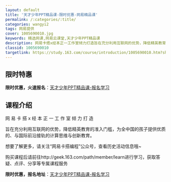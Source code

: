 ```yaml
---
layout: default
title: '天才少年PPT精品课-限时优惠-网易精品课'
permalink: /:categories/:title/
categories: wangyi2
tags: 网易提供
cover: 1005690010.jpg
keywords: 精选网课,网易云课堂,天才少年PPT精品课
description: 网易卡搭x经本正一工作室倾力打造旨在充分利用互联网的优势，降低精英教育的准入门槛，为全中国的孩子提供优质的、与国际前沿接
classid: 1005690010
targetlink: https://study.163.com/course/introduction/1005690010.htm?share=1&shareId=1025206652&utm_campaign=share&utm_medium=iphoneShare&utm_source=&utm_u=1025206652
---
```


## 限时特惠

**限时优惠，火速报名**：[天才少年PPT精品课-报名学习](https://study.163.com/course/introduction/1005690010.htm?share=1&shareId=1025206652&utm_campaign=share&utm_medium=iphoneShare&utm_source=&utm_u=1025206652)

## 课程介绍

网 易 卡 搭 x 经 本 正 一 工 作 室 倾 力 打 造

旨在充分利用互联网的优势，降低精英教育的准入门槛，为全中国的孩子提供优质的、与国际前沿接轨的计算思维与创新教育。

想要了解更多，请关注“网易卡搭编程”公众号，查看历史活动信息哦~



购买课程后请前往http://geek.163.com/path/member/learn进行学习，获取答疑、点评、分享等专属课程服务

**限时优惠，报名地址**：[天才少年PPT精品课-报名学习](https://study.163.com/course/introduction/1005690010.htm?share=1&shareId=1025206652&utm_campaign=share&utm_medium=iphoneShare&utm_source=&utm_u=1025206652)

